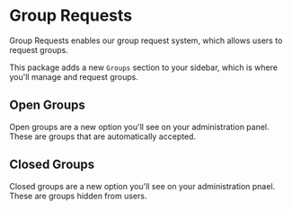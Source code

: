 # Group Requests
Group Requests enables our group request system, which allows users to request groups. 

This package adds a new `Groups` section to your sidebar, which is where you'll manage and request groups. 

## Open Groups
Open groups are a new option you'll see on your administration panel. These are groups that are automatically accepted.

## Closed Groups
Closed groups are a new option you'll see on your administration pnael. These are groups hidden from users. 

